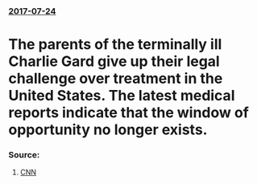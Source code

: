 ### [2017-07-24](/news/2017/07/24/index.md)

# The parents of the terminally ill Charlie Gard give up their legal challenge over treatment in the United States. The latest medical reports indicate that the window of opportunity no longer exists. 




### Source:

1. [CNN](http://edition.cnn.com/2017/07/24/health/charlie-gard-decision/index.html)
